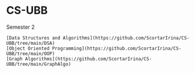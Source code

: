 # CS-UBB

Semester 2

    [Data Structures and Algorithms](https://github.com/ScortarIrina/CS-UBB/tree/main/DSA)
    [Object Oriented Programming](https://github.com/ScortarIrina/CS-UBB/tree/main/OOP)
    [Graph Algorithms](https://github.com/ScortarIrina/CS-UBB/tree/main/GraphAlgo)
